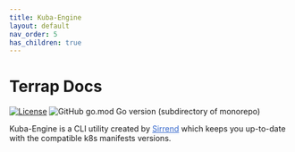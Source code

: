 ```yaml
---
title: Kuba-Engine
layout: default
nav_order: 5
has_children: true
---
```

# Terrap Docs
[![License](https://img.shields.io/badge/License-Apache_2.0-blue.svg)](https://opensource.org/licenses/Apache-2.0)  ![GitHub go.mod Go version (subdirectory of monorepo)](https://img.shields.io/github/go-mod/go-version/sirrend/terrap-cli?filename=go.mod)


Kuba-Engine is a CLI utility created by <a href=https://sirrend.io style="color: #3366CC">Sirrend</a> which keeps you up-to-date with the compatible k8s manifests versions.